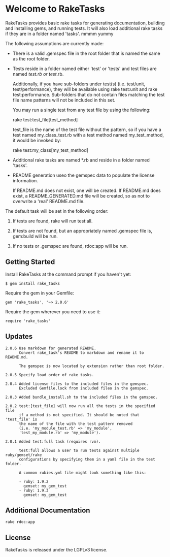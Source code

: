 Welcome to RakeTasks
====================

RakeTasks provides basic rake tasks for generating documentation,
building and installing gems, and running tests.
It will also load additional rake tasks if they are in a folder named 'tasks'.
mmmm yummy

The following assumptions are currently made:

* There is a valid .gemspec file in the root folder that is named the same
   as the root folder.

* Tests reside in a folder named either 'test' or 'tests'
   and test files are named *_test.rb or test_*.rb.

   Additionally, if you have sub-folders under test(s)
   (i.e. test/unit, test/performance), they will be available
   using rake test:unit and rake test:performance.
   Sub-folders that do not contain files matching the test file name patterns
   will not be included in this set.

   You may run a single test from any test file by using the following:

    rake test:test_file[test_method]

   test_file is the name of the test file without the pattern,
   so if you have a test named my_class_test.rb with a test method
   named my_test_method, it would be invoked by:

    rake test:my_class[my_test_method]

* Additional rake tasks are named *.rb and reside in a folder named 'tasks'.

* README generation useo the gemspec data to populate the license information.

  If README.md does not exist, one will be created.
  If README.md does exist, a README_GENERATED.md file will be created,
  so as not to overwrite a 'real' README.md file.

The default task will be set in the following order:

1. If tests are found, rake will run test:all.

2. If tests are not found, but an appropriately named .gemspec file is,
   gem:build will be run.

3. If no tests or .gemspec are found, rdoc:app will be run.

Getting Started
---------------

Install RakeTasks at the command prompt if you haven't yet:

    $ gem install rake_tasks

Require the gem in your Gemfile:

    gem 'rake_tasks', '~> 2.0.6'

Require the gem wherever you need to use it:

    require 'rake_tasks'

Updates
-------

    2.0.6 Use markdown for generated README.
          Convert rake_task's README to markdown and rename it to README.md.

          The gemspec is now located by extension rather than root folder.

    2.0.5 Specify load order of rake tasks.

    2.0.4 Added license files to the included files in the gemspec.
          Excluded Gemfile.lock from included fileo in the gemspec.

    2.0.3 Added bundle_install.sh to the included files in the gemspec.

    2.0.2 test:[test_file] will now run all the tests in the specified file
          if a method is not specified. It should be noted that 'test_file' is
          the name of the file with the test pattern removed
          (i.e. 'my_module_test.rb' => 'my_module',
          'test_my_module.rb' => 'my_module').

    2.0.1 Added test:full task (requires rvm).

          test:full allows a user to run tests against multiple ruby/gemset/rake
          configurations by specifying them in a yaml file in the test folder.

          A common rubies.yml file might look something like this:

          - ruby: 1.9.2
            gemset: my_gem_test
          - ruby: 1.9.3
            gemset: my_gem_test

Additional Documentation
------------------------

    rake rdoc:app

License
-------

RakeTasks is released under the LGPLv3 license.
